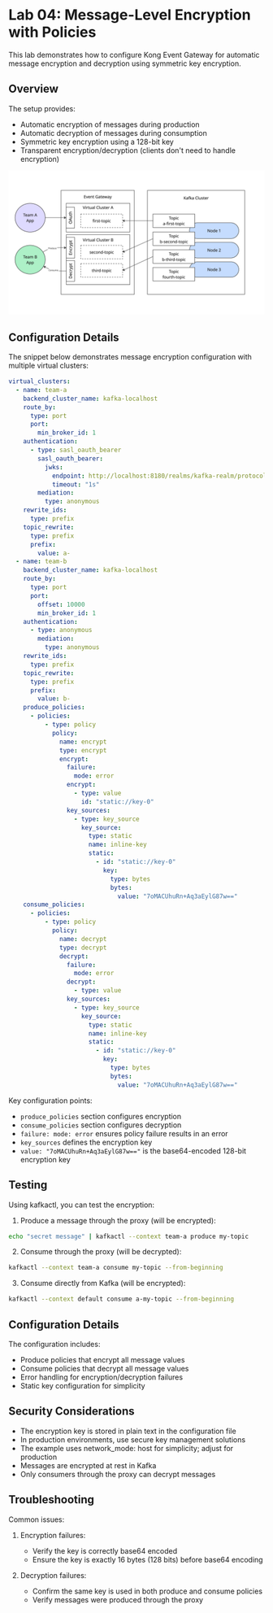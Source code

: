 # Lab 04: Message-Level Encryption with Policies

This lab demonstrates how to configure Kong Event Gateway for automatic message encryption and decryption using symmetric key encryption.

## Overview

The setup provides:

- Automatic encryption of messages during production
- Automatic decryption of messages during consumption
- Symmetric key encryption using a 128-bit key
- Transparent encryption/decryption (clients don't need to handle encryption)

![encryption](images/encryption-policies.jpg)

## Configuration Details

The snippet below demonstrates message encryption configuration with multiple virtual clusters:

```yaml
virtual_clusters:
  - name: team-a
    backend_cluster_name: kafka-localhost
    route_by:
      type: port
      port:
        min_broker_id: 1
    authentication:
      - type: sasl_oauth_bearer
        sasl_oauth_bearer:
          jwks:
            endpoint: http://localhost:8180/realms/kafka-realm/protocol/openid-connect/certs
            timeout: "1s"
        mediation:
          type: anonymous
    rewrite_ids:
      type: prefix
    topic_rewrite:
      type: prefix
      prefix:
        value: a-
  - name: team-b
    backend_cluster_name: kafka-localhost
    route_by:
      type: port
      port:
        offset: 10000
        min_broker_id: 1
    authentication:
      - type: anonymous
        mediation:
          type: anonymous
    rewrite_ids:
      type: prefix
    topic_rewrite:
      type: prefix
      prefix:
        value: b-
    produce_policies:
      - policies:
          - type: policy
            policy:
              name: encrypt
              type: encrypt
              encrypt:
                failure:
                  mode: error
                encrypt:
                  - type: value
                    id: "static://key-0"
                key_sources:
                  - type: key_source
                    key_source:
                      type: static
                      name: inline-key
                      static:
                        - id: "static://key-0"
                          key:
                            type: bytes
                            bytes:
                              value: "7oMACUhuRn+Aq3aEylG87w=="
    consume_policies:
      - policies:
          - type: policy
            policy:
              name: decrypt
              type: decrypt
              decrypt:
                failure:
                  mode: error
                decrypt:
                  - type: value
                key_sources:
                  - type: key_source
                    key_source:
                      type: static
                      name: inline-key
                      static:
                        - id: "static://key-0"
                          key:
                            type: bytes
                            bytes:
                              value: "7oMACUhuRn+Aq3aEylG87w=="
```

Key configuration points:

- `produce_policies` section configures encryption
- `consume_policies` section configures decryption
- `failure: mode: error` ensures policy failure results in an error
- `key_sources` defines the encryption key
- `value: "7oMACUhuRn+Aq3aEylG87w=="` is the base64-encoded 128-bit encryption key

## Testing

Using kafkactl, you can test the encryption:

1. Produce a message through the proxy (will be encrypted):

```bash
echo "secret message" | kafkactl --context team-a produce my-topic
```

2. Consume through the proxy (will be decrypted):

```bash
kafkactl --context team-a consume my-topic --from-beginning
```

3. Consume directly from Kafka (will be encrypted):

```bash
kafkactl --context default consume a-my-topic --from-beginning
```

## Configuration Details

The configuration includes:

- Produce policies that encrypt all message values
- Consume policies that decrypt all message values
- Error handling for encryption/decryption failures
- Static key configuration for simplicity

## Security Considerations

- The encryption key is stored in plain text in the configuration file
- In production environments, use secure key management solutions
- The example uses network_mode: host for simplicity; adjust for production
- Messages are encrypted at rest in Kafka
- Only consumers through the proxy can decrypt messages

## Troubleshooting

Common issues:

1. Encryption failures:

   - Verify the key is correctly base64 encoded
   - Ensure the key is exactly 16 bytes (128 bits) before base64 encoding

2. Decryption failures:
   - Confirm the same key is used in both produce and consume policies
   - Verify messages were produced through the proxy
